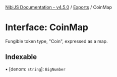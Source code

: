 [NibiJS Documentation - v4.5.0](../README.md) / [Exports](../README.md) / CoinMap

# Interface: CoinMap

Fungible token type, "Coin", expressed as a map.

## Indexable

▪ [denom: `string`]: `BigNumber`
